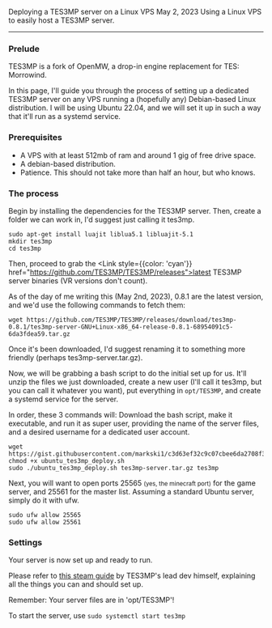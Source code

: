 Deploying a TES3MP server on a Linux VPS
May 2, 2023
Using a Linux VPS to easily host a TES3MP server.

---

### Prelude
TES3MP is a fork of OpenMW, a drop-in engine replacement for TES: Morrowind.

In this page, I'll guide you through the process of setting up a dedicated TES3MP server on any VPS running a (hopefully any) Debian-based Linux distribution. I will be using Ubuntu 22.04, and we will set it up in such a way that it'll run as a systemd service.


### Prerequisites
- A VPS with at least 512mb of ram and around 1 gig of free drive space.
- A debian-based distribution.
- Patience. This should not take more than half an hour, but who knows.


### The process
Begin by installing the dependencies for the TES3MP server. Then, create a folder we can work in, I'd suggest just calling it tes3mp.

```
sudo apt-get install luajit liblua5.1 libluajit-5.1
mkdir tes3mp
cd tes3mp
```

Then, proceed to grab the <Link style={{color: 'cyan'}} href="https://github.com/TES3MP/TES3MP/releases">latest TES3MP server binaries (VR versions don't count)</Link>.

As of the day of me writing this (May 2nd, 2023), 0.8.1 are the latest version, and we'd use the following commands to fetch them:

```
wget https://github.com/TES3MP/TES3MP/releases/download/tes3mp-0.8.1/tes3mp-server-GNU+Linux-x86_64-release-0.8.1-68954091c5-6da3fdea59.tar.gz
```

Once it's been downloaded, I'd suggest renaming it to something more friendly (perhaps tes3mp-server.tar.gz).

Now, we will be grabbing a bash script to do the initial set up for us. It'll unzip the files we just downloaded, create a new user (I'll call it tes3mp, but you can call it whatever you want), put everything in `opt/TES3MP`, and create a systemd service for the server.

In order, these 3 commands will: Download the bash script, make it executable, and run it as super user, providing the name of the server files, and a desired username for a dedicated user account.

```
wget https://gist.githubusercontent.com/markski1/c3d63ef32c9c07cbee6da2708f3406e5/raw/bc142e51295c5de6108faabcb7256039db98128e/ubuntu_tes3mp_deploy.sh
chmod +x ubuntu_tes3mp_deploy.sh
sudo ./ubuntu_tes3mp_deploy.sh tes3mp-server.tar.gz tes3mp
```

Next, you will want to open ports 25565 <small>(yes, the minecraft port)</small> for the game server, and 25561 for the master list. Assuming a standard Ubuntu server, simply do it with ufw.

```
sudo ufw allow 25565
sudo ufw allow 25561
```

### Settings
Your server is now set up and ready to run.

Please refer to [this steam guide](https://steamcommunity.com/groups/mwmulti/discussions/1/133258593388999187/) by TES3MP's lead dev himself, explaining all the things you can and should set up.

Remember: Your server files are in 'opt/TES3MP'!

To start the server, use `sudo systemctl start tes3mp`

